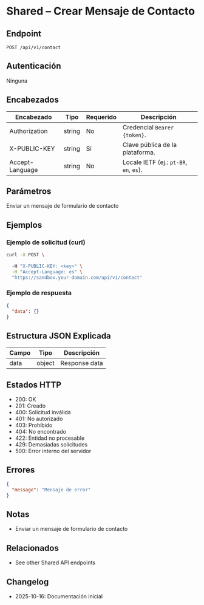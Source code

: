 # Shared – Crear Mensaje de Contacto

## Endpoint

```
POST /api/v1/contact
```

## Autenticación

Ninguna

## Encabezados

| Encabezado     | Tipo | Requerido | Descripción |
| ---------------- | ------ | -------- | ----------- |
| Authorization    | string | No | Credencial `Bearer {token}`. |
| X-PUBLIC-KEY     | string | Sí      | Clave pública de la plataforma. |
| Accept-Language  | string | No       | Locale IETF (ej.: `pt-BR`, `en`, `es`). |

## Parámetros

Enviar un mensaje de formulario de contacto

## Ejemplos

### Ejemplo de solicitud (curl)

```bash
curl -X POST \
  
  -H "X-PUBLIC-KEY: <key>" \
  -H "Accept-Language: es" \
  "https://sandbox.your-domain.com/api/v1/contact"
```

### Ejemplo de respuesta

```json
{
  "data": {}
}
```

## Estructura JSON Explicada

| Campo | Tipo | Descripción |
| ----------- | ------- | ----------- |
| data        | object  | Response data |

## Estados HTTP

- 200: OK
- 201: Creado
- 400: Solicitud inválida
- 401: No autorizado
- 403: Prohibido
- 404: No encontrado
- 422: Entidad no procesable
- 429: Demasiadas solicitudes
- 500: Error interno del servidor

## Errores

```json
{
  "message": "Mensaje de error"
}
```

## Notas

- Enviar un mensaje de formulario de contacto

## Relacionados

- See other Shared API endpoints

## Changelog

- 2025-10-16: Documentación inicial
